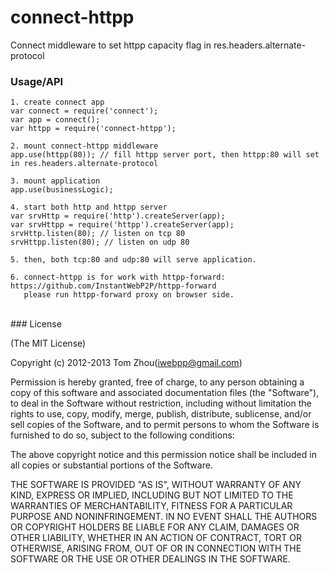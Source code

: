 connect-httpp
=============

Connect middleware to set httpp capacity flag in res.headers.alternate-protocol 


### Usage/API

    1. create connect app
    var connect = require('connect');
    var app = connect();
    var httpp = require('connect-httpp');

    2. mount connect-httpp middleware
    app.use(httpp(80)); // fill httpp server port, then httpp:80 will set in res.headers.alternate-protocol

    3. mount application
    app.use(businessLogic);
    
    4. start both http and httpp server
    var srvHttp = require('http').createServer(app);
    var srvHttpp = require('httpp').createServer(app);
    srvHttp.listen(80); // listen on tcp 80
    srvHttpp.listen(80); // listen on udp 80
    
    5. then, both tcp:80 and udp:80 will serve application.
    
    6. connect-httpp is for work with httpp-forward: https://github.com/InstantWebP2P/httpp-forward 
       please run httpp-forward proxy on browser side.


<br/>
### License

(The MIT License)

Copyright (c) 2012-2013 Tom Zhou(iwebpp@gmail.com)

Permission is hereby granted, free of charge, to any person obtaining a copy of this software and associated documentation files (the "Software"), to deal in the Software without restriction, including without limitation the rights to use, copy, modify, merge, publish, distribute, sublicense, and/or sell copies of the Software, and to permit persons to whom the Software is furnished to do so, subject to the following conditions:

The above copyright notice and this permission notice shall be included in all copies or substantial portions of the Software.

THE SOFTWARE IS PROVIDED "AS IS", WITHOUT WARRANTY OF ANY KIND, EXPRESS OR IMPLIED, INCLUDING BUT NOT LIMITED TO THE WARRANTIES OF MERCHANTABILITY, FITNESS FOR A PARTICULAR PURPOSE AND NONINFRINGEMENT. IN NO EVENT SHALL THE AUTHORS OR COPYRIGHT HOLDERS BE LIABLE FOR ANY CLAIM, DAMAGES OR OTHER LIABILITY, WHETHER IN AN ACTION OF CONTRACT, TORT OR OTHERWISE, ARISING FROM, OUT OF OR IN CONNECTION WITH THE SOFTWARE OR THE USE OR OTHER DEALINGS IN THE SOFTWARE.
